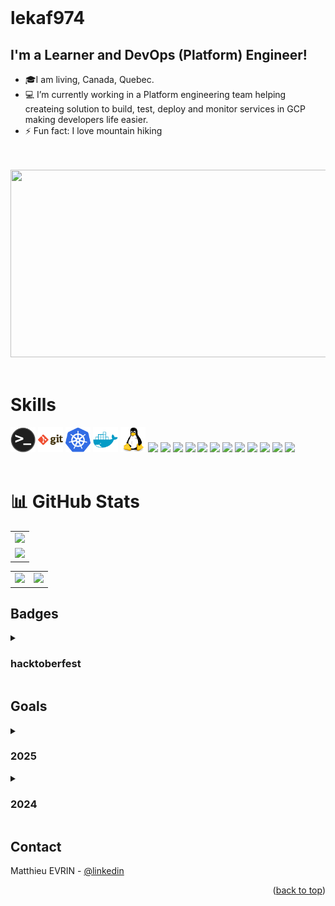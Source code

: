 <div id="top"></div>

<br />
<div align="left">
  <h1><b>lekaf974</b>
</div>


## I'm a Learner and DevOps (Platform) Engineer!
- 🎓I am living, Canada, Quebec.
- 💻 I’m currently working in a Platform engineering team helping createing solution to build, test, deploy and monitor services in GCP making developers life easier.
- ⚡ Fun fact: I love mountain hiking
<br />



<br />
<div id="header" align="center">
  <img src="https://media.giphy.com/media/dWesBcTLavkZuG35MI/giphy.gif" width="600" height="300"/>
</div>

<br />

# Skills

<div>
  <img height="40" src="https://raw.githubusercontent.com/github/explore/80688e429a7d4ef2fca1e82350fe8e3517d3494d/topics/terminal/terminal.png" />
  <img height="40" src="https://raw.githubusercontent.com/github/explore/80688e429a7d4ef2fca1e82350fe8e3517d3494d/topics/git/git.png" />
  <img height="40" src="https://raw.githubusercontent.com/devicons/devicon/master/icons/kubernetes/kubernetes-plain.svg" />
  <img height="40" src="https://raw.githubusercontent.com/devicons/devicon/master/icons/docker/docker-plain.svg"> 
  <img height="40" src="https://raw.githubusercontent.com/devicons/devicon/master/icons/linux/linux-original.svg">
  <img height="40" src="https://cdn.jsdelivr.net/gh/devicons/devicon@latest/icons/ansible/ansible-original.svg" />
  <img height="40" src="https://cdn.jsdelivr.net/gh/devicons/devicon@latest/icons/archlinux/archlinux-original.svg" />
  <img height="40" src="https://cdn.jsdelivr.net/gh/devicons/devicon@latest/icons/envoy/envoy-original.svg" />
  <img height="40" src="https://cdn.jsdelivr.net/gh/devicons/devicon@latest/icons/fastapi/fastapi-original.svg" />
  <img height="40" src="https://cdn.jsdelivr.net/gh/devicons/devicon@latest/icons/flask/flask-original.svg" />
  <img height="40" src="https://cdn.jsdelivr.net/gh/devicons/devicon@latest/icons/githubactions/githubactions-original.svg" />
  <img height="40" src="https://cdn.jsdelivr.net/gh/devicons/devicon@latest/icons/go/go-original.svg" />
  <img height="40" src="https://cdn.jsdelivr.net/gh/devicons/devicon@latest/icons/googlecloud/googlecloud-original.svg" />
  <img height="40" src="https://cdn.jsdelivr.net/gh/devicons/devicon@latest/icons/linux/linux-original.svg" />
  <img height="40" src="https://cdn.jsdelivr.net/gh/devicons/devicon@latest/icons/nestjs/nestjs-original.svg" />
  <img height="40" src="https://cdn.jsdelivr.net/gh/devicons/devicon@latest/icons/postgresql/postgresql-original.svg" />
  <img height="40" src="https://cdn.jsdelivr.net/gh/devicons/devicon@latest/icons/python/python-original.svg" />                    
</div>
<br />


# 📊 GitHub Stats

<table align='center'>
  <tr>
    <td>
      <!-- <img src="https://github-readme-streak-stats.herokuapp.com?user=lekaf974&theme=neon-palenight&hide_border=true&card_width=705"> -->
      <img src="https://github-readme-streak-stats.herokuapp.com?user=lekaf974&hide_border=true&card_width=705">
     </td>
   </tr>
  <tr>
    <td>
      <!-- <img src="http://github-profile-summary-cards.vercel.app/api/cards/profile-details?username=lekaf974&theme=2077"> -->
      <img src="http://github-profile-summary-cards.vercel.app/api/cards/profile-details?username=lekaf974&">
     </td>
   </tr>
</table><table align='center'>
  <tr>
    <!-- <td><img src="http://github-profile-summary-cards.vercel.app/api/cards/stats?username=lekaf974&theme=aura_dark"></td>
    <td><img src="http://github-profile-summary-cards.vercel.app/api/cards/most-commit-language?username=lekaf974&theme=aura_dark&exclude=html,scss,mathematica,js"></td> -->
    <td><img src="http://github-profile-summary-cards.vercel.app/api/cards/stats?username=lekaf974"></td>
    <td><img src="http://github-profile-summary-cards.vercel.app/api/cards/most-commit-language?username=lekaf974&exclude=html,scss,mathematica,js"></td>
  </tr>
</table>

## Badges

<details>
<summary>

### hacktoberfest

</summary>

[![@lekaf974's Holopin badges, which is a link to view their full Holopin profile](https://holopin.me/lekaf974)](https://holopin.io/@lekaf974)

</details>

## Goals

<details>
<summary>

### 2025

</summary>

#### Learning and skills development 
---

#### Kubernetes and it's ecosystem
- ArgoCD

#### Programming lanquage or Frameworks
- Golang
- NestJS / SocketIO 
- BATS Testing
- .Net Core

#### Contribute on CNCF projects
---

- **meshery**: https://github.com/search?q=author%3Alekaf974+type%3Apr+created%3A2025-01-01..2025-12-31+org%3Ameshery&type=pullrequests
- **score-spec**: https://github.com/search?q=author%3Alekaf974+type%3Apr+created%3A2025-01-01..2025-12-31+org%3Ascore-spec&type=pullrequests

</details>

<details>
<summary>

### 2024 

</summary>

#### Learning and skills development
---

##### Kubernetes and it's ecosystem
- ArgoCD
- Exteranl Secret Operator (GCP)
- Kubernetes API Gateway

##### Programming lanquage or Frameworks
- Golang
- Jekyll

#### Contribute on CNCF projects
---

- **meshery**: https://github.com/search?q=author%3Alekaf974+type%3Apr+created%3A2024-01-01..2024-12-31+org%3Ameshery&type=pullrequests
- **volcano.sh**: https://github.com/search?q=author%3Alekaf974+type%3Apr+created%3A2024-01-01..2024-12-31+org%3Avolcano-sh&type=pullrequests
- **etcd-io**: https://github.com/search?q=author%3Alekaf974+type%3Apr+created%3A2024-01-01..2024-12-31+org%3Aetcd-io&type=pullrequests
- **jeagertracing**: https://github.com/search?q=author%3Alekaf974+type%3Apr+created%3A2024-01-01..2024-12-31+org%3Ajeagertracing&type=pullrequests
- **metal3-io**: https://github.com/search?q=author%3Alekaf974+type%3Apr+created%3A2024-01-01..2024-12-31+org%3Ametal3-io&type=pullrequests
- **kubearmor**: https://github.com/search?q=author%3Alekaf974+type%3Apr+created%3A2024-01-01..2024-12-31+org%3Akubearmor&type=pullrequests
- **cortexproject**: https://github.com/search?q=author%3Alekaf974+type%3Apr+created%3A2024-01-01..2024-12-31+org%3Acortexproject&type=pullrequests

</details>

## Contact

Matthieu EVRIN - [@linkedin](https://www.linkedin.com/in/matthieu-evrin/)

<p align="right">(<a href="#top">back to top</a>)</p>
